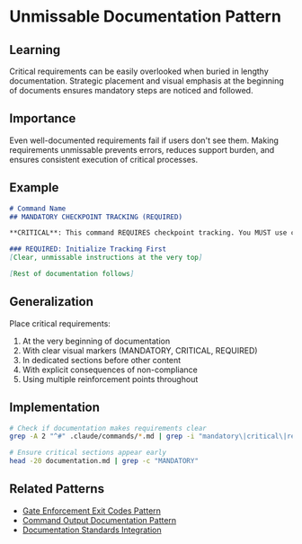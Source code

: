 # Unmissable Documentation Pattern

## Learning
Critical requirements can be easily overlooked when buried in lengthy documentation. Strategic placement and visual emphasis at the beginning of documents ensures mandatory steps are noticed and followed.

## Importance
Even well-documented requirements fail if users don't see them. Making requirements unmissable prevents errors, reduces support burden, and ensures consistent execution of critical processes.

## Example
```markdown
# Command Name
## MANDATORY CHECKPOINT TRACKING (REQUIRED)

**CRITICAL**: This command REQUIRES checkpoint tracking. You MUST use checkpoint tracking or the command will fail.

### REQUIRED: Initialize Tracking First
[Clear, unmissable instructions at the very top]

[Rest of documentation follows]
```

## Generalization
Place critical requirements:
1. At the very beginning of documentation
2. With clear visual markers (MANDATORY, CRITICAL, REQUIRED)
3. In dedicated sections before other content
4. With explicit consequences of non-compliance
5. Using multiple reinforcement points throughout

## Implementation
```bash
# Check if documentation makes requirements clear
grep -A 2 "^#" .claude/commands/*.md | grep -i "mandatory\|critical\|required"

# Ensure critical sections appear early
head -20 documentation.md | grep -c "MANDATORY"
```

## Related Patterns
- [Gate Enforcement Exit Codes Pattern](gate-enforcement-exit-codes-pattern.md)
- [Command Output Documentation Pattern](command-output-documentation-pattern.md)
- [Documentation Standards Integration](documentation-standards-integration.md)